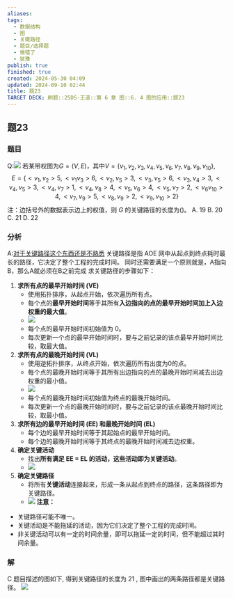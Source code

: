 ```yaml
---
aliases: 
tags:
  - 数据结构
  - 图
  - 关键路径
  - 题目/选择题
  - 做错了
  - 犹豫
publish: true
finished: true
created: 2024-05-30 04:09
updated: 2024-09-10 02:44
title: 题23
TARGET DECK: 刷题::25DS-王道::第 6 章 图::6. 4 图的应用::题23
---
```

## 题23
### 题目
Q:![](https://img.hwenyi.tech/202409100941755.webp)
若某带权图为$G=(V,E)$，其中$V=\{v_1,v_2,v_3,v_4,v_5,v_6,v_7,v_8,v_9,v_{10}\}$,
$$E=\{<v_1,v_2>5,<v_1\nu_{3}>6,<\nu_{2},\nu_{5}>3,<\nu_{3},\nu_{5}>6,<\nu_{3},\nu_{4}>3,<\nu_{4},\nu_{5}>3,<\nu_{4},\nu_{7}>1,<\nu_{4},\nu_{8}>4,<\nu_{5},\nu_{6}>4,<\nu_{5},\nu_{7}>2,<\nu_{6}v_{10}>4,<v_7,v_9>5,<v_8,v_9>2,<v_9,v_{10}>2\}$$
注：边括号外的数据表示边上的权值，则 $G$ 的关键路径的长度为()。
A. 19 
B. 20 
C. 21 
D. 22
### 分析
A:[对于关键路径这个东西还是不熟悉](https://www.bilibili.com/video/BV1dy421a7S1?t=8.0)
关键路径是指 AOE 网中从起点到终点耗时最长的路径，它决定了整个工程的完成时间。
同时还需要满足一个原则就是，A指向B，那么A就必须在B之前完成
求关键路径的步骤如下：
1. **求所有点的最早开始时间 (VE)**
    - 使用拓扑排序，从起点开始，依次遍历所有点。
    - 每个点的**最早开始时间**等于其所有**入边指向的点的最早开始时间加上入边权重的最大值**。
    - ![](https://img.hwenyi.tech/202409101041917.webp)
    - 每个点的最早开始时间初始值为 0。
    - 每次更新一个点的最早开始时间时，要与之前记录的该点最早开始时间比较，取最大值。
2. **求所有点的最晚开始时间 (VL)**
    - 使用逆拓扑排序，从终点开始，依次遍历所有出度为0的点。
    - 每个点的最晚开始时间等于其所有出边指向的点的最晚开始时间减去出边权重的最小值。
    - ![](https://img.hwenyi.tech/202409101042541.webp)
    - 每个点的最晚开始时间初始值为终点的最晚开始时间。
    - 每次更新一个点的最晚开始时间时，要与之前记录的该点最晚开始时间比较，取最小值。
3. **求所有边的最早开始时间 (EE) 和最晚开始时间 (EL)**
    - 每个边的最早开始时间等于其起始点的最早开始时间。
    - 每个边的最晚开始时间等于其终点的最晚开始时间减去边权重。
4. **确定关键活动**
    - 找出**所有满足 EE = EL 的活动，这些活动即为关键活动**。
    - ![](https://img.hwenyi.tech/202409101039778.webp)
5. **确定关键路径**
    - 将所有**关键活动**连接起来，形成一条从起点到终点的路径，这条路径即为关键路径。
   - ![](https://img.hwenyi.tech/202409101043045.webp)
**注意：**
- 关键路径可能不唯一。
- 关键活动是不能拖延的活动，因为它们决定了整个工程的完成时间。
- 非关键活动可以有一定的时间余量，即可以拖延一定的时间，但不能超过其时间余量。
### 解
C
题目描述的图如下, 得到关键路径的长度为 21 , 图中画出的两条路径都是关键路径。
![](https://img.hwenyi.tech/202409101021226.webp)


 